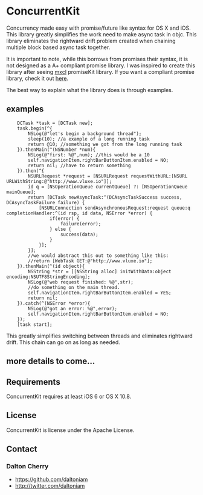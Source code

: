 ConcurrentKit
=============

Concurrency made easy with promise/future like syntax for OS X and iOS. This library greatly simplifies the work need to make async task in objc.
This library eliminates the rightward drift problem created when chaining multiple block based async task together.

It is important to note, while this borrows from promises their syntax, it is not designed as a A+ compliant promise library.
I was inspired to create this library after seeing [mxcl](https://github.com/mxcl) promiseKit library.
If you want a compliant promise library, check it out [here](https://github.com/mxcl/PromiseKit).

The best way to explain what the library does is through examples.
## examples ##

```objc
    DCTask *task = [DCTask new];
    task.begin(^{
        NSLog(@"let's begin a background thread");
        sleep(10); //a example of a long running task
        return @10; //something we got from the long running task
    }).thenMain(^(NSNumber *num){
        NSLog(@"first: %@",num); //this would be a 10
        self.navigationItem.rightBarButtonItem.enabled = NO;
        return nil; //have to return something
    }).then(^{
        NSURLRequest *request = [NSURLRequest requestWithURL:[NSURL URLWithString:@"http://www.vluxe.io"]];
        id q = [NSOperationQueue currentQueue] ?: [NSOperationQueue mainQueue];
        return [DCTask newAsyncTask:^(DCAsyncTaskSuccess success, DCAsyncTaskFailure failure) {
            [NSURLConnection sendAsynchronousRequest:request queue:q completionHandler:^(id rsp, id data, NSError *error) {
                if(error) {
                    failure(error);
                } else {
                    success(data);
                }
            }];
        }];
        //we would abstract this out to something like this:
        //return [WebTask GET:@"http://www.vluxe.io"];
    }).thenMain(^(id object){
        NSString *str = [[NSString alloc] initWithData:object encoding:NSUTF8StringEncoding];
        NSLog(@"web request finished: %@",str);
        //do something on the main thread.
        self.navigationItem.rightBarButtonItem.enabled = YES;
        return nil;
    }).catch(^(NSError *error){
        NSLog(@"got an error: %@",error);
        self.navigationItem.rightBarButtonItem.enabled = NO;
    });
    [task start];
```

This greatly simplifies switching between threads and eliminates rightward drift. This chain can go on as long as needed.

## more details to come...

## Requirements ##

ConcurrentKit requires at least iOS 6 or OS X 10.8.


## License ##

ConcurrentKit is license under the Apache License.

## Contact ##

### Dalton Cherry ###
* https://github.com/daltoniam
* http://twitter.com/daltoniam
